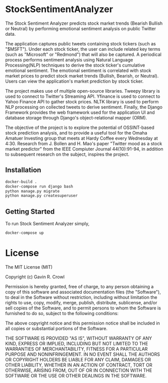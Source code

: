 # StockSentimentAnalyzer
The Stock Sentiment Analyzer predicts stock market trends (Bearish Bullish or Neutral) by performing emotional sentiment analysis on public Twitter data.

The application captures public tweets containing stock tickers (such as "$MSFT"). Under each stock ticker, the user can include related key terms (such as "Microsoft" or "Redmond") that will also be captured. A periodical process performs sentiment analysis using Natural Language Processing(NLP) techniques to derive the stock ticker's cumulative emotional sentiment. The emotional sentiment is correlated with stock market prices to predict stock market trends (Bullish, Bearish, or Neutral). Users can view the application's market prediction by stock ticker.

The project makes use of multiple open-source libraries. Tweepy library is used to connect to Twitter's Streaming API. Yfinance is used to connect to Yahoo Finance API to gather stock prices. NLTK library is used to perform NLP processing on collected tweets to derive sentiment. Finally, the Django Framework provides the web framework used for the application UI and database storage through Django's object-relational mapper (ORM).

The objective of the project is to explore the potential of OSSINT-based stock prediction analysis, and to provide a useful tool for the Omaha Amatuer Investing group that meets at Hardy Coffee every Wednesday at 4:30. Research from J. Bollen and H. Mao's paper "Twitter mood as a stock market predictor" from the IEEE Compiuter Journal 44(10):91-94, in addition to subsequent research on the subject, inspires the project.

## Installation
```bash
docker-build .
docker-compose run django bash
python manage.py migrate
python manage.py createsuperuser
```

## Getting Started
To run Stock Sentiment Analyzer simply,
```bash
docker-compose up
```

# License
The MIT License (MIT)

Copyright (c) Gavin R. Crowl

Permission is hereby granted, free of charge, to any person obtaining a copy
of this software and associated documentation files (the "Software"), to deal
in the Software without restriction, including without limitation the rights
to use, copy, modify, merge, publish, distribute, sublicense, and/or sell
copies of the Software, and to permit persons to whom the Software is
furnished to do so, subject to the following conditions:

The above copyright notice and this permission notice shall be included in
all copies or substantial portions of the Software.

THE SOFTWARE IS PROVIDED "AS IS", WITHOUT WARRANTY OF ANY KIND, EXPRESS OR
IMPLIED, INCLUDING BUT NOT LIMITED TO THE WARRANTIES OF MERCHANTABILITY,
FITNESS FOR A PARTICULAR PURPOSE AND NONINFRINGEMENT. IN NO EVENT SHALL THE
AUTHORS OR COPYRIGHT HOLDERS BE LIABLE FOR ANY CLAIM, DAMAGES OR OTHER
LIABILITY, WHETHER IN AN ACTION OF CONTRACT, TORT OR OTHERWISE, ARISING FROM,
OUT OF OR IN CONNECTION WITH THE SOFTWARE OR THE USE OR OTHER DEALINGS IN
THE SOFTWARE.
